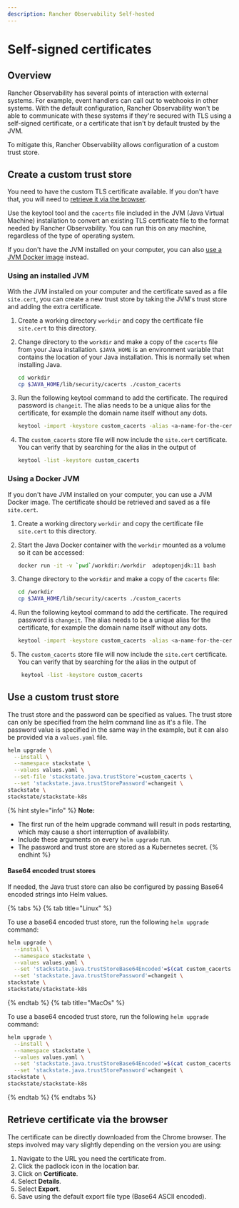 ```yaml
---
description: Rancher Observability Self-hosted
---
```


# Self-signed certificates

## Overview

Rancher Observability has several points of interaction with external systems. For example, event handlers can call out to webhooks in other systems. With the default configuration, Rancher Observability won't be able to communicate with these systems if they're secured with TLS using a self-signed certificate, or a certificate that isn't by default trusted by the JVM.

To mitigate this, Rancher Observability allows configuration of a custom trust store.

## Create a custom trust store

You need to have the custom TLS certificate available. If you don't have that, you will need to [retrieve it via the browser](self-signed-certificates.md#retrieve-certificate-via-the-browser).

Use the keytool tool and the `cacerts` file included in the JVM \(Java Virtual Machine\) installation to convert an existing TLS certificate file to the format needed by Rancher Observability. You can run this on any machine, regardless of the type of operating system.

If you don't have the JVM installed on your computer, you can also [use a JVM Docker image](self-signed-certificates.md#using-a-docker-jvm) instead.

### Using an installed JVM

With the JVM installed on your computer and the certificate saved as a file `site.cert`, you can create a new trust store by taking the JVM's trust store and adding the extra certificate.

1. Create a working directory `workdir` and copy the certificate file `site.cert` to this directory.
2. Change directory to the `workdir` and make a copy of the `cacerts` file from your Java installation. `$JAVA_HOME` is an environment variable that contains the location of your Java installation. This is normally set when installing Java.

   ```bash
   cd workdir
   cp $JAVA_HOME/lib/security/cacerts ./custom_cacerts
   ```

3. Run the following keytool command to add the certificate. The required password is `changeit`. The alias needs to be a unique alias for the certificate, for example the domain name itself without any dots.

   ```bash
   keytool -import -keystore custom_cacerts -alias <a-name-for-the-certificate>  -file site.cert
   ```

4. The `custom_cacerts` store file will now include the `site.cert` certificate. You can verify that by searching for the alias in the output of

   ```bash
   keytool -list -keystore custom_cacerts
   ```

### Using a Docker JVM

If you don't have JVM installed on your computer, you can use a JVM Docker image. The certificate should be retrieved and saved as a file `site.cert`.

1. Create a working directory `workdir` and copy the certificate file `site.cert` to this directory.
2. Start the Java Docker container with the `workdir` mounted as a volume so it can be accessed:

   ```bash
   docker run -it -v `pwd`/workdir:/workdir  adoptopenjdk:11 bash
   ```

3. Change directory to the `workdir` and make a copy of the `cacerts` file:

   ```bash
   cd /workdir
   cp $JAVA_HOME/lib/security/cacerts ./custom_cacerts
   ```

4. Run the following keytool command to add the certificate. The required password is `changeit`. The alias needs to be a unique alias for the certificate, for example the domain name itself without any dots.

   ```bash
   keytool -import -keystore custom_cacerts -alias <a-name-for-the-certificate>  -file site.cert
   ```

5. The `custom_cacerts` store file will now include the `site.cert` certificate. You can verify that by searching for the alias in the output of

   ```bash
    keytool -list -keystore custom_cacerts
   ```

## Use a custom trust store

The trust store and the password can be specified as values. The trust store can only be specified from the helm command line as it's a file. The password value is specified in the same way in the example, but it can also be provided via a `values.yaml` file.

```bash
helm upgrade \
  --install \
  --namespace stackstate \
  --values values.yaml \
  --set-file 'stackstate.java.trustStore'=custom_cacerts \
  --set 'stackstate.java.trustStorePassword'=changeit \
stackstate \
stackstate/stackstate-k8s
```

{% hint style="info" %}
**Note:**

* The first run of the helm upgrade command will result in pods restarting, which may cause a short interruption of availability.
* Include these arguments on every `helm upgrade` run.
* The password and trust store are stored as a Kubernetes secret.
{% endhint %}

#### Base64 encoded trust stores

If needed, the Java trust store can also be configured by passing Base64 encoded strings into Helm values.

{% tabs %}
{% tab title="Linux" %}

To use a base64 encoded trust store, run the following `helm upgrade` command:

```bash
helm upgrade \
  --install \
  --namespace stackstate \
  --values values.yaml \
  --set 'stackstate.java.trustStoreBase64Encoded'=$(cat custom_cacerts | base64 -w0) \
  --set 'stackstate.java.trustStorePassword'=changeit \
stackstate \
stackstate/stackstate-k8s
```

{% endtab %}
{% tab title="MacOs" %}

To use a base64 encoded trust store, run the following `helm upgrade` command:

```bash
helm upgrade \
  --install \
  --namespace stackstate \
  --values values.yaml \
  --set 'stackstate.java.trustStoreBase64Encoded'=$(cat custom_cacerts | base64) \
  --set 'stackstate.java.trustStorePassword'=changeit \
stackstate \
stackstate/stackstate-k8s
```

{% endtab %}
{% endtabs %}

## Retrieve certificate via the browser

The certificate can be directly downloaded from the Chrome browser. The steps involved may vary slightly depending on the version you are using:

1. Navigate to the URL you need the certificate from.
2. Click the padlock icon in the location bar.
3. Click on **Certificate**.
4. Select **Details**.
5. Select **Export**.
6. Save using the default export file type \(Base64 ASCII encoded\).

